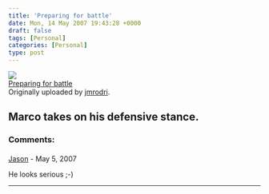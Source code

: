```yaml
---
title: 'Preparing for battle'
date: Mon, 14 May 2007 19:43:28 +0000
draft: false
tags: [Personal]
categories: [Personal]
type: post
---
```


[![](http://farm1.static.flickr.com/212/498167571_0948337e45_m.jpg)](http://www.flickr.com/photos/jmrodri/498167571/ "photo sharing")  
[Preparing for battle](http://www.flickr.com/photos/jmrodri/498167571/)  
Originally uploaded by [jmrodri](http://www.flickr.com/people/jmrodri/).

Marco takes on his defensive stance.
---
### Comments:
#### 
[Jason](http://glutt.com "jlc@glutt.com") - <time datetime="2007-05-18 02:36:20">May 5, 2007</time>

He looks serious ;-)
<hr />
